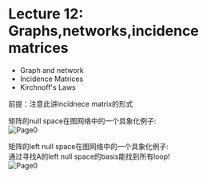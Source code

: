 # Lecture 12: Graphs,networks,incidence matrices
* Graph and network
* Incidence Matrices
* Kirchnoff's Laws

前提：注意此讲incidnece matrix的形式  

矩阵的null space在图网络中的一个具象化例子:    
![Page0](https://github.com/zhukuixi/RainyNight/blob/master/LinearAlgebra/Images/L12_1.jpg)  

矩阵的left null space在图网络中的一个具象化例子:      
通过寻找A的left null space的basis能找到所有loop!  
![Page0](https://github.com/zhukuixi/RainyNight/blob/master/LinearAlgebra/Images/L12_2.jpg) 